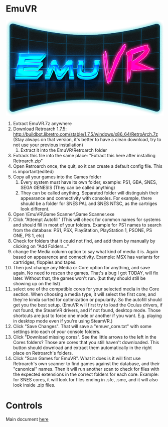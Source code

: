 # EmuVR

![](/images/logo-medium.png)
1. Extract EmuVR.7z anywhere
2. Download Retroarch 1.7.5: http://buildbot.libretro.com/stable/1.7.5/windows/x86_64/RetroArch.7z
(Stay always on that version, it's better to have a clean download, try to not use your previous installation)
	1. Extract it into the EmuVR\Retroarch folder
3. Extrack this file into the same place: "Extract this here after installing Retroarch.zip"
4. Open Retroarch once, the quit, so it can create a default config file. This is important(edited)
5. Copy all your games into the Games folder
	1. Every system must have its own folder, example: PS1, GBA, SNES, SEGA GENESIS
	(They can be called anything)
	2. They can be called anything. Separated folder will distinguish their appearance and connectivity with consoles.
	For example, there should be a folder for SNES PAL and SNES NTSC, as the cartriges look different.
6. Open \EmuVR\Game Scanner\Game Scanner.exe
  1. Click "Attempt Autofill"
(This will check for common names for systems and should fill in most of your folders. Example for PS1 names to search from the database: PS1, PSX, PlayStation,	PlayStation 1, PSONE, PS ONE, PS 1, etc)
  2. Check for folders that it could not find, and add them by manually by clicking on "Add Folders..."
  3. change the Media column option to say what kind of media it is. Again based on appearence and connectivity. Example: MSX has variants for cartridges, floppies and tapes.
  4. Then just change any Media or Core option for anything, and save again. No need to rescan the games. That's a bug I got TODAY, will fix later. Without that, the games won't run. (but they should still be showing up on the list)
  5. select one of the compatible cores for your selected media in the Core section. When choosing a media type, it will select the first core, and they're kinda sorted for optimization or popularity. So the autofill should get you the best setup.
(EmuVR will first try to load the Oculus drivers, if not found, the SteamVR drivers, and if not found, desktop mode. Those shortcuts are just to force one mode or another if you want. E.g. playing in desktop mode even if you're using SteamVR.)
  6. Click "Save Changes". That will save a "emuvr_core.txt" with some settings into each of your console folders.
  7. Click "Download missing cores". See the little arrows to the left in the Cores folders? Those are cores that you still haven't downloaded. This button should download and extract them automatically in the right place on Retroarch's folders.
  8. Click "Scan Games for EmuVR". What it does is it will first use Retroarch's own scanner to find games against the database, and their "canonical" names. Then it will run another scan to check for files with the expected extensions in the correct folders for each core. Example: for SNES cores, it will look for files ending in .sfc, .smc, and it will also look inside .zip files.

# Controls
Main document [here](controls.md)
